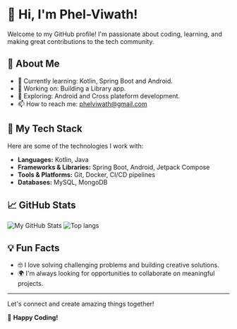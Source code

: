# 👋 Hi, I'm Phel-Viwath!

Welcome to my GitHub profile! I'm passionate about coding, learning, and making great contributions to the tech community.

## 🎯 About Me
- 🌱 Currently learning: Kotlin, Spring Boot and Android.
- 💼 Working on: Building a Library app.
- 🔭 Exploring: Android and Cross plateform development.
- 📫 How to reach me: phelviwath@gmail.com

## 🚀 My Tech Stack
Here are some of the technologies I work with:
- **Languages:** Kotlin, Java
- **Frameworks & Libraries:** Spring Boot, Android, Jetpack Compose
- **Tools & Platforms:** Git, Docker, CI/CD pipelines
- **Databases:** MySQL, MongoDB

## 📈 GitHub Stats
![My GitHub Stats](https://github-readme-stats.vercel.app/api?username=Phel-Viwath&show_icons=true&theme=radical) ![Top langs](https://github-readme-stats.vercel.app/api/top-langs/?username=Phel-Viwath&layout=compact&theme=radical)


## 💡 Fun Facts
- 🤓 I love solving challenging problems and building creative solutions.
- 🌍 I'm always looking for opportunities to collaborate on meaningful projects.

---

Let's connect and create amazing things together!

🎉 **Happy Coding!**
